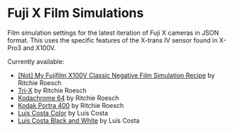 Fuji X Film Simulations
=======================

Film simulation settings for the latest iteration of Fuji X cameras in JSON
format.  This uses the specific features of the X-trans IV sensor found in
X-Pro3 and X100V.

Currently available:

* [[Not] My Fujifilm X100V Classic Negative Film Simulation Recipe][1] by Ritchie Roesch
* [Tri-X][2] by Ritchie Roesch
* [Kodachrome 64][3] by Ritchie Roesch
* [Kodak Portra 400][4] by Ritchie Roesch
* [Luís Costa Color][5] by Luís Costa
* [Luís Costa Black and White][6] by Luís Costa

[1]: https://fujixweekly.com/2020/06/01/not-my-fujifilm-x100v-classic-negative-film-simulation-recipe/
[2]: https://fujixweekly.com/2020/06/18/fujifilm-x100v-film-simulation-recipe-kodak-tri-x-400/
[3]: https://fujixweekly.com/2020/05/27/my-fujifilm-x100v-kodachrome-64-film-simulation-recipe/
[4]: https://fujixweekly.com/2020/06/10/fujifilm-x100v-film-simulation-kodak-portra-400/
[5]: https://lifeunintended.com/articles/my-favorite-fujifilm-film-simulation-settings/
[6]: https://lifeunintended.com/articles/my-favorite-fujifilm-film-simulation-settings/
